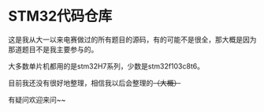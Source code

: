 # STM32代码仓库

这是我从大一以来电赛做过的所有题目的源码，有的可能不是很全，那大概是因为那道题目不是我主要参与的。

大多数单片机都用的是stm32H7系列，少数是stm32f103c8t6。

目前我还没有很好地整理，相信我以后会整理的~~（大概）~~

有疑问欢迎来问~~
